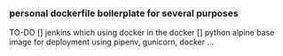 ### personal dockerfile boilerplate for several purposes

TO-DO
[] jenkins which using docker in the docker
[] python alpine base image for deployment using pipenv, gunicorn, docker
...

